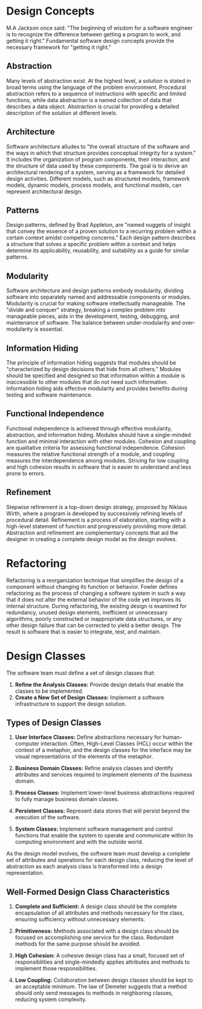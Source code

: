 # Design Concepts

M.A Jackson once said: "The beginning of wisdom for a software engineer is to recognize the difference between getting a program to work, and getting it right." Fundamental software design concepts provide the necessary framework for "getting it right."

## Abstraction

Many levels of abstraction exist. At the highest level, a solution is stated in broad terms using the language of the problem environment. Procedural abstraction refers to a sequence of instructions with specific and limited functions, while data abstraction is a named collection of data that describes a data object. Abstraction is crucial for providing a detailed description of the solution at different levels.

## Architecture

Software architecture alludes to "the overall structure of the software and the ways in which that structure provides conceptual integrity for a system." It includes the organization of program components, their interaction, and the structure of data used by these components. The goal is to derive an architectural rendering of a system, serving as a framework for detailed design activities. Different models, such as structured models, framework models, dynamic models, process models, and functional models, can represent architectural design.

## Patterns

Design patterns, defined by Brad Appleton, are "named nuggets of insight that convey the essence of a proven solution to a recurring problem within a certain context amidst competing concerns." Each design pattern describes a structure that solves a specific problem within a context and helps determine its applicability, reusability, and suitability as a guide for similar patterns.

## Modularity

Software architecture and design patterns embody modularity, dividing software into separately named and addressable components or modules. Modularity is crucial for making software intellectually manageable. The "divide and conquer" strategy, breaking a complex problem into manageable pieces, aids in the development, testing, debugging, and maintenance of software. The balance between under-modularity and over-modularity is essential.

## Information Hiding

The principle of information hiding suggests that modules should be "characterized by design decisions that hide from all others." Modules should be specified and designed so that information within a module is inaccessible to other modules that do not need such information. Information hiding aids effective modularity and provides benefits during testing and software maintenance.

## Functional Independence

Functional independence is achieved through effective modularity, abstraction, and information hiding. Modules should have a single-minded function and minimal interaction with other modules. Cohesion and coupling are qualitative criteria for assessing functional independence. Cohesion measures the relative functional strength of a module, and coupling measures the interdependence among modules. Striving for low coupling and high cohesion results in software that is easier to understand and less prone to errors.

## Refinement

Stepwise refinement is a top-down design strategy, proposed by Niklaus Wirth, where a program is developed by successively refining levels of procedural detail. Refinement is a process of elaboration, starting with a high-level statement of function and progressively providing more detail. Abstraction and refinement are complementary concepts that aid the designer in creating a complete design model as the design evolves.


# Refactoring

Refactoring is a reorganization technique that simplifies the design of a component without changing its function or behavior. Fowler defines refactoring as the process of changing a software system in such a way that it does not alter the external behavior of the code yet improves its internal structure. During refactoring, the existing design is examined for redundancy, unused design elements, inefficient or unnecessary algorithms, poorly constructed or inappropriate data structures, or any other design failure that can be corrected to yield a better design. The result is software that is easier to integrate, test, and maintain.

# Design Classes

The software team must define a set of design classes that:

1. **Refine the Analysis Classes:** Provide design details that enable the classes to be implemented.
2. **Create a New Set of Design Classes:** Implement a software infrastructure to support the design solution.

## Types of Design Classes

1. **User Interface Classes:** Define abstractions necessary for human-computer interaction. Often, High-Level Classes (HCL) occur within the context of a metaphor, and the design classes for the interface may be visual representations of the elements of the metaphor.

2. **Business Domain Classes:** Refine analysis classes and identify attributes and services required to implement elements of the business domain.

3. **Process Classes:** Implement lower-level business abstractions required to fully manage business domain classes.

4. **Persistent Classes:** Represent data stores that will persist beyond the execution of the software.

5. **System Classes:** Implement software management and control functions that enable the system to operate and communicate within its computing environment and with the outside world.

As the design model evolves, the software team must develop a complete set of attributes and operations for each design class, reducing the level of abstraction as each analysis class is transformed into a design representation.

## Well-Formed Design Class Characteristics

1. **Complete and Sufficient:** A design class should be the complete encapsulation of all attributes and methods necessary for the class, ensuring sufficiency without unnecessary elements.

2. **Primitiveness:** Methods associated with a design class should be focused on accomplishing one service for the class. Redundant methods for the same purpose should be avoided.

3. **High Cohesion:** A cohesive design class has a small, focused set of responsibilities and single-mindedly applies attributes and methods to implement those responsibilities.

4. **Low Coupling:** Collaboration between design classes should be kept to an acceptable minimum. The law of Demeter suggests that a method should only send messages to methods in neighboring classes, reducing system complexity.